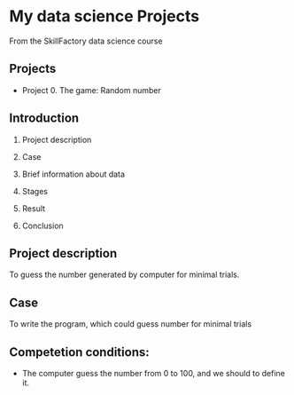 # My data science Projects

From the SkillFactory data science course

## Projects

* Project 0. The game: Random number
## Introduction
1. Project description

2. Case

3. Brief information about data

4. Stages

5. Result

6. Conclusion

## Project description
To guess the number generated by computer for minimal trials.

## Case
To write the program, which could guess number for minimal trials

## Competetion conditions:
- The computer guess the number from 0 to 100, and we should to define it. 
